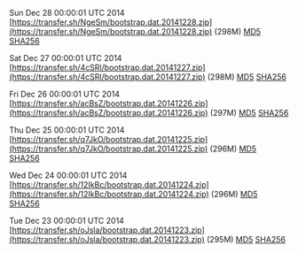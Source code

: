 Sun Dec 28 00:00:01 UTC 2014 [https://transfer.sh/NgeSm/bootstrap.dat.20141228.zip](https://transfer.sh/NgeSm/bootstrap.dat.20141228.zip) (298M) [MD5](https://transfer.sh/wcrvs/md5.txt) [SHA256](https://transfer.sh/A7Ddd/sha256.txt)

Sat Dec 27 00:00:01 UTC 2014 [https://transfer.sh/4cSRl/bootstrap.dat.20141227.zip](https://transfer.sh/4cSRl/bootstrap.dat.20141227.zip) (298M) [MD5](https://transfer.sh/z8OGq/md5.txt) [SHA256](https://transfer.sh/11QrC1/sha256.txt)

Fri Dec 26 00:00:01 UTC 2014 [https://transfer.sh/acBsZ/bootstrap.dat.20141226.zip](https://transfer.sh/acBsZ/bootstrap.dat.20141226.zip) (297M) [MD5](https://transfer.sh/165gmA/md5.txt) [SHA256](https://transfer.sh/exppf/sha256.txt)

Thu Dec 25 00:00:01 UTC 2014 [https://transfer.sh/q7JkO/bootstrap.dat.20141225.zip](https://transfer.sh/q7JkO/bootstrap.dat.20141225.zip) (296M) [MD5](https://transfer.sh/woomG/md5.txt) [SHA256](https://transfer.sh/M10T/sha256.txt)

Wed Dec 24 00:00:01 UTC 2014 [https://transfer.sh/12IkBc/bootstrap.dat.20141224.zip](https://transfer.sh/12IkBc/bootstrap.dat.20141224.zip) (296M) [MD5](https://transfer.sh/mLxH7/md5.txt) [SHA256](https://transfer.sh/j7aJr/sha256.txt)

Tue Dec 23 00:00:01 UTC 2014 [https://transfer.sh/oJsla/bootstrap.dat.20141223.zip](https://transfer.sh/oJsla/bootstrap.dat.20141223.zip) (295M) [MD5](https://transfer.sh/wesib/md5.txt) [SHA256](https://transfer.sh/F3PzK/sha256.txt)

